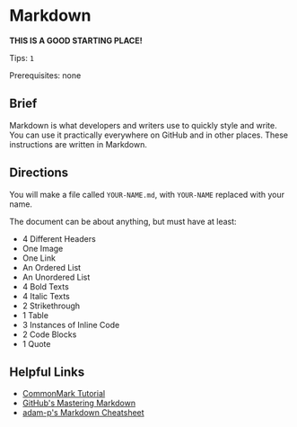 # Markdown

**THIS IS A GOOD STARTING PLACE!**

Tips: `1`

Prerequisites: none

## Brief

Markdown is what developers and writers use to quickly style and write. You can use it practically everywhere on GitHub and in other places. These instructions are written in Markdown.

## Directions

You will make a file called `YOUR-NAME.md`, with `YOUR-NAME` replaced with your name.

The document can be about anything, but must have at least:

- 4 Different Headers
- One Image
- One Link
- An Ordered List
- An Unordered List
- 4 Bold Texts
- 4 Italic Texts
- 2 Strikethrough
- 1 Table
- 3 Instances of Inline Code
- 2 Code Blocks
- 1 Quote

## Helpful Links

- [CommonMark Tutorial](http://commonmark.org/help/tutorial/)
- [GitHub's Mastering Markdown](https://guides.github.com/features/mastering-markdown/)
- [adam-p's Markdown Cheatsheet](https://github.com/adam-p/markdown-here/wiki/Markdown-Cheatsheet)